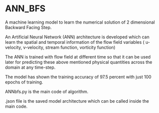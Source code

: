 # ANN_BFS
A machine learning model to learn the numerical solution of 2 dimensional Backward Facing Step.

An Artificial Neural Network (ANN) architecture is developed which can learn the spatial and temporal information of the flow field variables ( u-velocity, v-velocity, stream function, vorticity function) 

The ANN is trained with flow field at different time so that it can be used later for predicting these above mentioned physical quantities across the domain at any time-step.

The model has shown the training accuracy of 97.5 percent with just 100 epochs of training.

ANNbfs.py is the main code of algorithm.

.json file is the saved model architecture which can be called inside the main code.
